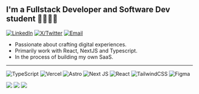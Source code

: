 ## I'm a Fullstack Developer and Software Dev student 👩🏻‍💻✨<br>
[![LinkedIn](https://img.shields.io/badge/LinkedIn-%230077B5.svg?logo=linkedin&logoColor=white)](https://linkedin.com/in/isabellaromoc) [![X/Twitter](https://img.shields.io/badge/X-black.svg?logo=X&logoColor=white)](https://x.com/isabellaromo_) [![Email](https://img.shields.io/badge/Email-D14836?logo=gmail&logoColor=white)](mailto:isaromocardenas@gmail.com)

- Passionate about crafting digital experiences.<br>
- Primarily work with React, NextJS and Typescript.<br>
- In the process of building my own SaaS.
 
---
![TypeScript](https://img.shields.io/badge/typescript-%23007ACC.svg?style=for-the-badge&logo=typescript&logoColor=white) ![Vercel](https://img.shields.io/badge/vercel-%23000000.svg?style=for-the-badge&logo=vercel&logoColor=white) ![Astro](https://img.shields.io/badge/astro-%232C2052.svg?style=for-the-badge&logo=astro&logoColor=white) ![Next JS](https://img.shields.io/badge/Next-black?style=for-the-badge&logo=next.js&logoColor=white) ![React](https://img.shields.io/badge/react-%2320232a.svg?style=for-the-badge&logo=react&logoColor=%2361DAFB) ![TailwindCSS](https://img.shields.io/badge/tailwindcss-%2338B2AC.svg?style=for-the-badge&logo=tailwind-css&logoColor=white) ![Figma](https://img.shields.io/badge/figma-%23F24E1E.svg?style=for-the-badge&logo=figma&logoColor=white)

![](https://github-readme-stats.vercel.app/api?username=isabellaromo&theme=synthwave&hide_border=true&include_all_commits=false&count_private=true)
![](https://nirzak-streak-stats.vercel.app/?user=isabellaromo&theme=synthwave&hide_border=true)
![](https://github-readme-stats.vercel.app/api/top-langs/?username=isabellaromo&theme=synthwave&hide_border=true&include_all_commits=false&count_private=true&layout=compact)
